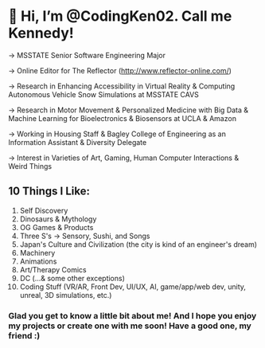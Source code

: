 # 👋 Hi, I’m @CodingKen02. Call me Kennedy!

-> MSSTATE Senior Software Engineering Major

-> Online Editor for The Reflector (http://www.reflector-online.com/)

-> Research in Enhancing Accessibility in Virtual Reality & Computing Autonomous Vehicle Snow Simulations at MSSTATE CAVS

-> Research in Motor Movement & Personalized Medicine with Big Data & Machine Learning for Bioelectronics & Biosensors at UCLA & Amazon

-> Working in Housing Staff & Bagley College of Engineering as an Information Assistant & Diversity Delegate

-> Interest in Varieties of Art, Gaming, Human Computer Interactions & Weird Things


## 10 Things I Like:
1) Self Discovery
2) Dinosaurs & Mythology
3) OG Games & Products
4) Three S's -> Sensory, Sushi, and Songs
5) Japan's Culture and Civilization (the city is kind of an engineer's dream)
6) Machinery
7) Animations
8) Art/Therapy Comics
9) DC (...& some other exceptions)
10) Coding Stuff (VR/AR, Front Dev, UI/UX, AI, game/app/web dev, unity, unreal, 3D simulations, etc.)

### Glad you get to know a little bit about me! And I hope you enjoy my projects or create one with me soon! Have a good one, my friend :)
<!---
CodingKen02/CodingKen02 is a ✨ special ✨ repository because its `README.md` (this file) appears on your GitHub profile.
You can click the Preview link to take a look at your changes.
--->
